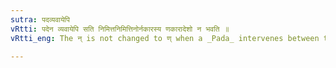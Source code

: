 ```yaml
---
sutra: पदव्यवायेपि
vRtti: पदेन व्यवायेपि सति निमित्तनिमित्तिनोर्नकारस्य णकारादेशो न भवति ॥
vRtti_eng: The न् is not changed to ण् when a _Pada_ intervenes between the cause of the change and the word containing the न ॥

---
```

